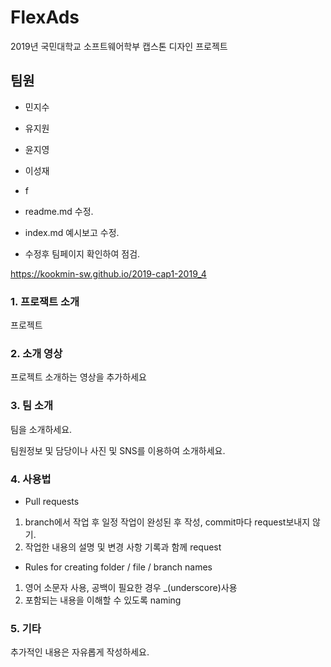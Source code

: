 # FlexAds
2019년 국민대학교 소프트웨어학부 캡스톤 디자인 프로젝트

## 팀원

*  민지수

*  유지원

*  윤지영 

*  이성재

* f
- readme.md 수정.

- index.md 예시보고 수정.

- 수정후 팀페이지 확인하여 점검.

 https://kookmin-sw.github.io/2019-cap1-2019_4


### 1. 프로잭트 소개

프로젝트

### 2. 소개 영상

프로젝트 소개하는 영상을 추가하세요

### 3. 팀 소개

팀을 소개하세요.

팀원정보 및 담당이나 사진 및 SNS를 이용하여 소개하세요.

### 4. 사용법
* Pull requests
1. branch에서 작업 후 일정 작업이 완성된 후 작성, commit마다 request보내지 않기.
2. 작업한 내용의 설명 및 변경 사항 기록과 함께 request

* Rules for creating folder / file / branch names
1. 영어 소문자 사용,  공백이 필요한 경우 _(underscore)사용
2. 포함되는 내용을 이해할 수 있도록 naming


### 5. 기타

추가적인 내용은 자유롭게 작성하세요.

